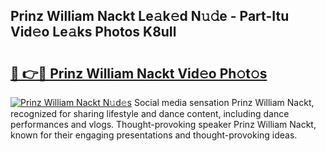 ## Prinz William Nackt Le𝚊k𝚎d N𝚞𝚍e - Part-Itu Vid𝚎o Le𝚊ks Photos K8uIl

# <h2><a href="http://fb63lo.evod.top/?m=Prinz+William+Nackt">🔗 👉🔴 Prinz William Nackt Vid𝚎o Ph𝚘t𝚘s</a></h2>

[![Prinz William Nackt N𝚞d𝚎s](https://i.imgur.com/8V9OHl7.gif)](http://fb63lo.evod.top/?m=Prinz+William+Nackt)
Social media sensation Prinz William Nackt, recognized for sharing lifestyle and dance content, including dance performances and vlogs. Thought-provoking speaker Prinz William Nackt, known for their engaging presentations and thought-provoking ideas. 
